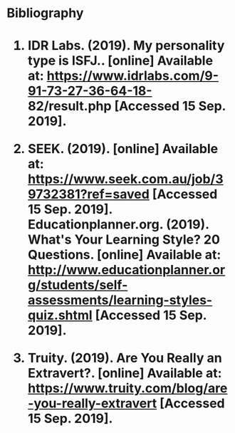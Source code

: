 <html>
  <h1>Bibliography<h1>
<p>

1. IDR Labs. (2019). My personality type is ISFJ.. [online] Available at: https://www.idrlabs.com/9-91-73-27-36-64-18-   
   82/result.php [Accessed 15 Sep. 2019].

2. SEEK. (2019). [online] Available at: https://www.seek.com.au/job/39732381?ref=saved [Accessed 15 Sep. 2019].
   Educationplanner.org. (2019). What's Your Learning Style? 20 Questions. [online] Available at:          
   http://www.educationplanner.org/students/self-assessments/learning-styles-quiz.shtml [Accessed 15 Sep. 2019].

3. Truity. (2019). Are You Really an Extravert?. [online] Available at: https://www.truity.com/blog/are-you-really-extravert 
   [Accessed 15 Sep. 2019]. 
</p> 
